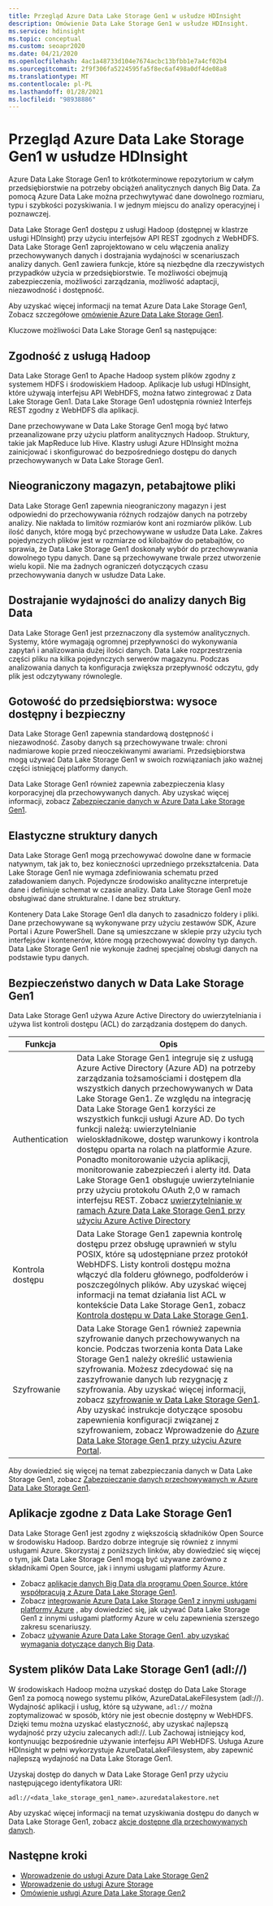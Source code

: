 ```yaml
---
title: Przegląd Azure Data Lake Storage Gen1 w usłudze HDInsight
description: Omówienie Data Lake Storage Gen1 w usłudze HDInsight.
ms.service: hdinsight
ms.topic: conceptual
ms.custom: seoapr2020
ms.date: 04/21/2020
ms.openlocfilehash: 4ac1a48733d104e7674acbc13bfbb1e7a4cf02b4
ms.sourcegitcommit: 2f9f306fa5224595fa5f8ec6af498a0df4de08a8
ms.translationtype: MT
ms.contentlocale: pl-PL
ms.lasthandoff: 01/28/2021
ms.locfileid: "98938886"
---
```

# <a name="azure-data-lake-storage-gen1-overview-in-hdinsight"></a>Przegląd Azure Data Lake Storage Gen1 w usłudze HDInsight

Azure Data Lake Storage Gen1 to krótkoterminowe repozytorium w całym przedsiębiorstwie na potrzeby obciążeń analitycznych danych Big Data. Za pomocą Azure Data Lake można przechwytywać dane dowolnego rozmiaru, typu i szybkości pozyskiwania. I w jednym miejscu do analizy operacyjnej i poznawczej.

Data Lake Storage Gen1 dostępu z usługi Hadoop (dostępnej w klastrze usługi HDInsight) przy użyciu interfejsów API REST zgodnych z WebHDFS. Data Lake Storage Gen1 zaprojektowano w celu włączenia analizy przechowywanych danych i dostrajania wydajności w scenariuszach analizy danych. Gen1 zawiera funkcje, które są niezbędne dla rzeczywistych przypadków użycia w przedsiębiorstwie. Te możliwości obejmują zabezpieczenia, możliwości zarządzania, możliwość adaptacji, niezawodność i dostępność.

Aby uzyskać więcej informacji na temat Azure Data Lake Storage Gen1, Zobacz szczegółowe [omówienie Azure Data Lake Storage Gen1](../data-lake-store/data-lake-store-overview.md).

Kluczowe możliwości Data Lake Storage Gen1 są następujące:

## <a name="compatibility-with-hadoop"></a>Zgodność z usługą Hadoop

Data Lake Storage Gen1 to Apache Hadoop system plików zgodny z systemem HDFS i środowiskiem Hadoop.  Aplikacje lub usługi HDInsight, które używają interfejsu API WebHDFS, można łatwo zintegrować z Data Lake Storage Gen1. Data Lake Storage Gen1 udostępnia również Interfejs REST zgodny z WebHDFS dla aplikacji.

Dane przechowywane w Data Lake Storage Gen1 mogą być łatwo przeanalizowane przy użyciu platform analitycznych Hadoop. Struktury, takie jak MapReduce lub Hive. Klastry usługi Azure HDInsight można zainicjować i skonfigurować do bezpośredniego dostępu do danych przechowywanych w Data Lake Storage Gen1.

## <a name="unlimited-storage-petabyte-files"></a>Nieograniczony magazyn, petabajtowe pliki

Data Lake Storage Gen1 zapewnia nieograniczony magazyn i jest odpowiedni do przechowywania różnych rodzajów danych na potrzeby analizy. Nie nakłada to limitów rozmiarów kont ani rozmiarów plików. Lub ilość danych, które mogą być przechowywane w usłudze Data Lake. Zakres pojedynczych plików jest w rozmiarze od kilobajtów do petabajtów, co sprawia, że Data Lake Storage Gen1 doskonały wybór do przechowywania dowolnego typu danych. Dane są przechowywane trwale przez utworzenie wielu kopii. Nie ma żadnych ograniczeń dotyczących czasu przechowywania danych w usłudze Data Lake.

## <a name="performance-tuning-for-big-data-analytics"></a>Dostrajanie wydajności do analizy danych Big Data

Data Lake Storage Gen1 jest przeznaczony dla systemów analitycznych. Systemy, które wymagają ogromnej przepływności do wykonywania zapytań i analizowania dużej ilości danych. Data Lake rozprzestrzenia części pliku na kilka pojedynczych serwerów magazynu. Podczas analizowania danych ta konfiguracja zwiększa przepływność odczytu, gdy plik jest odczytywany równolegle.

## <a name="readiness-for-enterprise-highly-available-and-secure"></a>Gotowość do przedsiębiorstwa: wysoce dostępny i bezpieczny

Data Lake Storage Gen1 zapewnia standardową dostępność i niezawodność. Zasoby danych są przechowywane trwale: chroni nadmiarowe kopie przed nieoczekiwanymi awariami. Przedsiębiorstwa mogą używać Data Lake Storage Gen1 w swoich rozwiązaniach jako ważnej części istniejącej platformy danych.

Data Lake Storage Gen1 również zapewnia zabezpieczenia klasy korporacyjnej dla przechowywanych danych. Aby uzyskać więcej informacji, zobacz [Zabezpieczanie danych w Azure Data Lake Storage Gen1](#data-security-in-data-lake-storage-gen1).

## <a name="flexible-data-structures"></a>Elastyczne struktury danych

Data Lake Storage Gen1 mogą przechowywać dowolne dane w formacie natywnym, tak jak to, bez konieczności uprzedniego przekształcenia. Data Lake Storage Gen1 nie wymaga zdefiniowania schematu przed załadowaniem danych. Pojedyncze środowisko analityczne interpretuje dane i definiuje schemat w czasie analizy. Data Lake Storage Gen1 może obsługiwać dane strukturalne. I dane bez struktury.

Kontenery Data Lake Storage Gen1 dla danych to zasadniczo foldery i pliki. Dane przechowywane są wykonywane przy użyciu zestawów SDK, Azure Portal i Azure PowerShell. Dane są umieszczane w sklepie przy użyciu tych interfejsów i kontenerów, które mogą przechowywać dowolny typ danych. Data Lake Storage Gen1 nie wykonuje żadnej specjalnej obsługi danych na podstawie typu danych.

## <a name="data-security-in-data-lake-storage-gen1"></a>Bezpieczeństwo danych w Data Lake Storage Gen1

Data Lake Storage Gen1 używa Azure Active Directory do uwierzytelniania i używa list kontroli dostępu (ACL) do zarządzania dostępem do danych.

| **Funkcja** | **Opis** |
| --- | --- |
| Authentication |Data Lake Storage Gen1 integruje się z usługą Azure Active Directory (Azure AD) na potrzeby zarządzania tożsamościami i dostępem dla wszystkich danych przechowywanych w Data Lake Storage Gen1. Ze względu na integrację Data Lake Storage Gen1 korzyści ze wszystkich funkcji usługi Azure AD. Do tych funkcji należą: uwierzytelnianie wieloskładnikowe, dostęp warunkowy i kontrola dostępu oparta na rolach na platformie Azure. Ponadto monitorowanie użycia aplikacji, monitorowanie zabezpieczeń i alerty itd. Data Lake Storage Gen1 obsługuje uwierzytelnianie przy użyciu protokołu OAuth 2,0 w ramach interfejsu REST. Zobacz [uwierzytelnianie w ramach Azure Data Lake Storage Gen1 przy użyciu Azure Active Directory](../data-lake-store/data-lakes-store-authentication-using-azure-active-directory.md)|
| Kontrola dostępu |Data Lake Storage Gen1 zapewnia kontrolę dostępu przez obsługę uprawnień w stylu POSIX, które są udostępniane przez protokół WebHDFS. Listy kontroli dostępu można włączyć dla folderu głównego, podfolderów i poszczególnych plików. Aby uzyskać więcej informacji na temat działania list ACL w kontekście Data Lake Storage Gen1, zobacz [Kontrola dostępu w Data Lake Storage Gen1](../data-lake-store/data-lake-store-access-control.md). |
| Szyfrowanie |Data Lake Storage Gen1 również zapewnia szyfrowanie danych przechowywanych na koncie. Podczas tworzenia konta Data Lake Storage Gen1 należy określić ustawienia szyfrowania. Możesz zdecydować się na zaszyfrowanie danych lub rezygnację z szyfrowania. Aby uzyskać więcej informacji, zobacz [szyfrowanie w Data Lake Storage Gen1](../data-lake-store/data-lake-store-encryption.md). Aby uzyskać instrukcje dotyczące sposobu zapewnienia konfiguracji związanej z szyfrowaniem, zobacz Wprowadzenie do [Azure Data Lake Storage Gen1 przy użyciu Azure Portal](../data-lake-store/data-lake-store-get-started-portal.md). |

Aby dowiedzieć się więcej na temat zabezpieczania danych w Data Lake Storage Gen1, zobacz [Zabezpieczanie danych przechowywanych w Azure Data Lake Storage Gen1](../data-lake-store/data-lake-store-secure-data.md).

## <a name="applications-that-are-compatible-with-data-lake-storage-gen1"></a>Aplikacje zgodne z Data Lake Storage Gen1

Data Lake Storage Gen1 jest zgodny z większością składników Open Source w środowisku Hadoop. Bardzo dobrze integruje się również z innymi usługami Azure.  Skorzystaj z poniższych linków, aby dowiedzieć się więcej o tym, jak Data Lake Storage Gen1 mogą być używane zarówno z składnikami Open Source, jak i innymi usługami platformy Azure.

* Zobacz [aplikacje danych Big Data dla programu Open Source, które współpracują z Azure Data Lake Storage Gen1](../data-lake-store/data-lake-store-compatible-oss-other-applications.md).
* Zobacz [integrowanie Azure Data Lake Storage Gen1 z innymi usługami platformy Azure](../data-lake-store/data-lake-store-integrate-with-other-services.md) , aby dowiedzieć się, jak używać Data Lake Storage Gen1 z innymi usługami platformy Azure w celu zapewnienia szerszego zakresu scenariuszy.
* Zobacz [używanie Azure Data Lake Storage Gen1, aby uzyskać wymagania dotyczące danych Big Data](../data-lake-store/data-lake-store-data-scenarios.md).

## <a name="data-lake-storage-gen1-file-system-adl"></a>System plików Data Lake Storage Gen1 (adl://)

W środowiskach Hadoop można uzyskać dostęp do Data Lake Storage Gen1 za pomocą nowego systemu plików, AzureDataLakeFilesystem (adl://). Wydajność aplikacji i usług, które są używane, `adl://` można zoptymalizować w sposób, który nie jest obecnie dostępny w WebHDFS. Dzięki temu można uzyskać elastyczność, aby uzyskać najlepszą wydajność przy użyciu zalecanych adl://. Lub Zachowaj istniejący kod, kontynuując bezpośrednie używanie interfejsu API WebHDFS. Usługa Azure HDInsight w pełni wykorzystuje AzureDataLakeFilesystem, aby zapewnić najlepszą wydajność na Data Lake Storage Gen1.

Uzyskaj dostęp do danych w Data Lake Storage Gen1 przy użyciu następującego identyfikatora URI:

`adl://<data_lake_storage_gen1_name>.azuredatalakestore.net`

Aby uzyskać więcej informacji na temat uzyskiwania dostępu do danych w Data Lake Storage Gen1, zobacz [akcje dostępne dla przechowywanych danych](../data-lake-store/data-lake-store-get-started-portal.md#properties).

## <a name="next-steps"></a>Następne kroki

* [Wprowadzenie do usługi Azure Data Lake Storage Gen2](../storage/blobs/data-lake-storage-introduction.md)
* [Wprowadzenie do usługi Azure Storage](../storage/common/storage-introduction.md)
* [Omówienie usługi Azure Data Lake Storage Gen2](./overview-data-lake-storage-gen2.md)